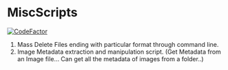 # MiscScripts
[![CodeFactor](https://www.codefactor.io/repository/github/vibhavnirmal/massdelete/badge)](https://www.codefactor.io/repository/github/vibhavnirmal/massdelete)

1. Mass Delete Files ending with particular format through command line.
2. Image Metadata extraction and manipulation script. (Get Metadata from an Image file... Can get all the metadata of images from a folder..)